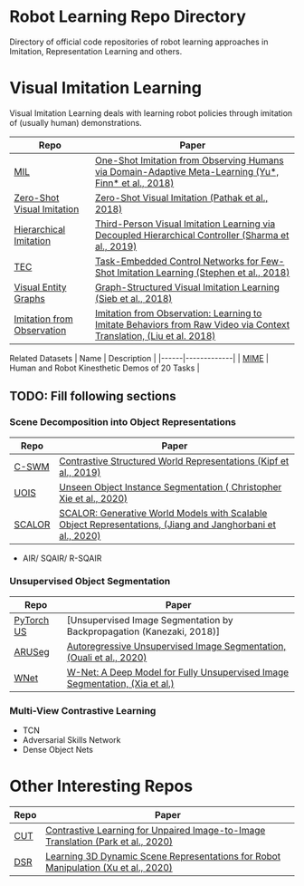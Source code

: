 # Robot Learning Repo Directory
Directory of official code repositories of robot learning approaches in Imitation, Representation Learning and others.

# Visual Imitation Learning 

Visual Imitation Learning deals with learning robot policies through imitation of (usually human) demonstrations.

| Repo | Paper |
|------|-------|
| [MIL](https://github.com/tianheyu927/mil) | [One-Shot Imitation from Observing Humans via Domain-Adaptive Meta-Learning (Yu*, Finn* et al., 2018)](https://arxiv.org/abs/1802.01557) |
| [Zero-Shot Visual Imitation](https://github.com/pathak22/zeroshot-imitation) | [Zero-Shot Visual Imitation (Pathak et al., 2018)](https://pathak22.github.io/zeroshot-imitation)|
| [Hierarchical Imitation](https://github.com/pathak22/hierarchical-imitation/) | [Third-Person Visual Imitation Learning via Decoupled Hierarchical Controller (Sharma et al., 2019)](https://pathak22.github.io/hierarchical-imitation/) |
| [TEC](https://github.com/stepjam/TecNets) | [Task-Embedded Control Networks for Few-Shot Imitation Learning (Stephen et al., 2018)](https://arxiv.org/abs/1810.03237) |
| [Visual Entity Graphs](https://github.com/msieb1/visual-entity-graphs/tree/master/code) | [Graph-Structured Visual Imitation Learning (Sieb et al., 2018)](https://msieb1.github.io/visual-entity-graphs/) |
| [Imitation from Observation](https://github.com/wyndwarrior/imitation_from_observation) | [Imitation from Observation: Learning to Imitate Behaviors from Raw Video via Context Translation, (Liu et al. 2018)](https://arxiv.org/pdf/1707.03374.pdf) |

Related Datasets 
| Name | Description |
|------|-------------|
| [MIME](https://www.dropbox.com/sh/hwgdkzbu488gwy4/AABPjRj_ZpNYn5WjbnkdoDKQa?dl=0&preview=README.txt) | Human and Robot Kinesthetic Demos of 20 Tasks |

## TODO: Fill following sections

### Scene Decomposition into Object Representations

| Repo | Paper |
|------|-------|
| [C-SWM](https://github.com/tkipf/c-swm) | [Contrastive Structured World Representations (Kipf et al., 2019)](https://www.google.com/url?sa=t&rct=j&q=&esrc=s&source=web&cd=&cad=rja&uact=8&ved=2ahUKEwjis4L7kfbxAhWf_7sIHeq-BwcQFjABegQICBAD&url=https%3A%2F%2Farxiv.org%2Fabs%2F1911.12247&usg=AOvVaw1-d4lAt-twW0kQPRrF7mlI) |
| [UOIS](https://github.com/chrisdxie/uois) | [Unseen Object Instance Segmentation ( Christopher Xie et al., 2020)](https://arxiv.org/abs/2007.08073) |
| [SCALOR](https://github.com/JindongJiang/SCALOR) | [SCALOR: Generative World Models with Scalable Object Representations,  (Jiang and Janghorbani et al., 2020)](https://arxiv.org/abs/1910.02384) |

- AIR/ SQAIR/ R-SQAIR

### Unsupervised Object Segmentation

| Repo | Paper |
|------|-------|
| [PyTorch US](https://github.com/kanezaki/pytorch-unsupervised-segmentation) | [Unsupervised Image Segmentation by Backpropagation (Kanezaki, 2018)] |
| [ARUSeg](https://github.com/Max-Manning/autoregunsupseg) | [Autoregressive Unsupervised Image Segmentation, (Ouali et al., 2020)](https://arxiv.org/pdf/2007.08247v1.pdf)|
| [WNet](https://github.com/Andrew-booler/W-Net) | [W-Net: A Deep Model for Fully Unsupervised Image Segmentation, (Xia et al.)](https://arxiv.org/pdf/1711.08506v1.pdf) |

### Multi-View Contrastive Learning 

- TCN
- Adversarial Skills Network
- Dense Object Nets

# Other Interesting Repos

| Repo | Paper |
|------|-------|
| [CUT](https://github.com/taesungp/contrastive-unpaired-translation) | [Contrastive Learning for Unpaired Image-to-Image Translation (Park et al., 2020)](http://taesung.me/ContrastiveUnpairedTranslation/) |
| [DSR](https://github.com/columbia-ai-robotics/dsr) | [Learning 3D Dynamic Scene Representations for Robot Manipulation (Xu et al., 2020)](https://dsr-net.cs.columbia.edu/) |
